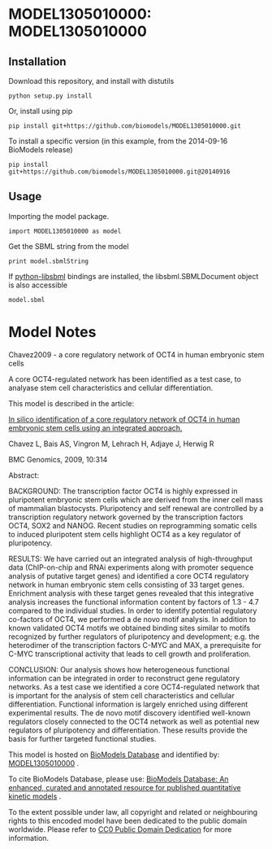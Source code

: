 # MODEL1305010000: MODEL1305010000

## Installation

Download this repository, and install with distutils

`python setup.py install`

Or, install using pip

`pip install git+https://github.com/biomodels/MODEL1305010000.git`

To install a specific version (in this example, from the 2014-09-16 BioModels release)

`pip install git+https://github.com/biomodels/MODEL1305010000.git@20140916`

## Usage

Importing the model package.

`import MODEL1305010000 as model`

Get the SBML string from the model

`print model.sbmlString`

If [python-libsbml](https://pypi.python.org/pypi/python-libsbml) bindings are
installed, the libsbml.SBMLDocument object is also accessible

`model.sbml`


# Model Notes


Chavez2009 - a core regulatory network of OCT4 in human embryonic stem cells

A core OCT4-regulated network has been identified as a test case, to analyase
stem cell characteristics and cellular differentiation.

This model is described in the article:

[In silico identification of a core regulatory network of OCT4 in human
embryonic stem cells using an integrated
approach.](http://identifiers.org/pubmed/19604364)

Chavez L, Bais AS, Vingron M, Lehrach H, Adjaye J, Herwig R

BMC Genomics, 2009, 10:314

Abstract:

BACKGROUND: The transcription factor OCT4 is highly expressed in pluripotent
embryonic stem cells which are derived from the inner cell mass of mammalian
blastocysts. Pluripotency and self renewal are controlled by a transcription
regulatory network governed by the transcription factors OCT4, SOX2 and NANOG.
Recent studies on reprogramming somatic cells to induced pluripotent stem
cells highlight OCT4 as a key regulator of pluripotency.

RESULTS: We have carried out an integrated analysis of high-throughput data
(ChIP-on-chip and RNAi experiments along with promoter sequence analysis of
putative target genes) and identified a core OCT4 regulatory network in human
embryonic stem cells consisting of 33 target genes. Enrichment analysis with
these target genes revealed that this integrative analysis increases the
functional information content by factors of 1.3 - 4.7 compared to the
individual studies. In order to identify potential regulatory co-factors of
OCT4, we performed a de novo motif analysis. In addition to known validated
OCT4 motifs we obtained binding sites similar to motifs recognized by further
regulators of pluripotency and development; e.g. the heterodimer of the
transcription factors C-MYC and MAX, a prerequisite for C-MYC transcriptional
activity that leads to cell growth and proliferation.

CONCLUSION: Our analysis shows how heterogeneous functional information can be
integrated in order to reconstruct gene regulatory networks. As a test case we
identified a core OCT4-regulated network that is important for the analysis of
stem cell characteristics and cellular differentiation. Functional information
is largely enriched using different experimental results. The de novo motif
discovery identified well-known regulators closely connected to the OCT4
network as well as potential new regulators of pluripotency and
differentiation. These results provide the basis for further targeted
functional studies.

This model is hosted on [BioModels Database](http://www.ebi.ac.uk/biomodels/)
and identified by:
[MODEL1305010000](http://identifiers.org/biomodels.db/MODEL1305010000) .

To cite BioModels Database, please use: [BioModels Database: An enhanced,
curated and annotated resource for published quantitative kinetic
models](http://identifiers.org/pubmed/20587024) .

To the extent possible under law, all copyright and related or neighbouring
rights to this encoded model have been dedicated to the public domain
worldwide. Please refer to [CC0 Public Domain
Dedication](http://creativecommons.org/publicdomain/zero/1.0/) for more
information.


